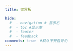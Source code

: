 ```yaml
---
title: 留言板

hide:
  #  - navigation # 显示右
  #  - toc #显示左
  #  - footer
  #  - feedback  
comments: true  #默认不开启评论
---
```


<script src="//code.tidio.co/xebxozhlo9v7x3z0njoxqmhskzce9fav.js" async></script>